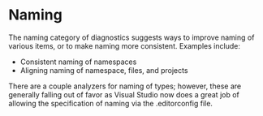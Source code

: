 # Naming

The naming category of diagnostics suggests ways to improve naming of various items, or to make naming more consistent. Examples include:
* Consistent naming of namespaces
* Aligning naming of namespace, files, and projects

There are a couple analyzers for naming of types; however, these are generally falling out of favor as Visual Studio now does a great job of allowing the specification of naming via the .editorconfig file.
